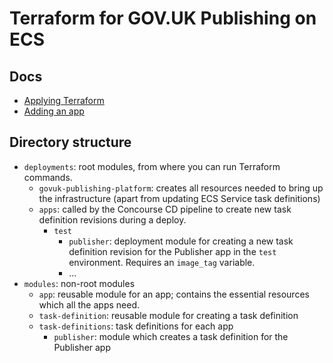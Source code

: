 # Terraform for GOV.UK Publishing on ECS

## Docs

* [Applying Terraform](docs/applying-terraform.md)
* [Adding an app](docs/adding-an-app.md)

## Directory structure

* `deployments`: root modules, from where you can run Terraform commands.
    * `govuk-publishing-platform`: creates all resources needed to bring up the
      infrastructure (apart from updating ECS Service task definitions)
    * `apps`: called by the Concourse CD pipeline to create new task definition
      revisions during a deploy.
        * `test`
          * `publisher`: deployment module for creating a new task definition
            revision for the Publisher app in the `test` environment. Requires
            an `image_tag` variable.
          * ...
* `modules`: non-root modules
    * `app`: reusable module for an app; contains the essential resources which all the apps need.
    * `task-definition`: reusable module for creating a task definition
    * `task-definitions`: task definitions for each app
        * `publisher`: module which creates a task definition for the Publisher app
